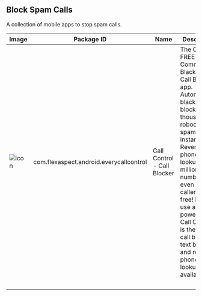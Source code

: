 ## Block Spam Calls

A collection of mobile apps to stop spam calls.

<table>
<thead>
<tr>
<th>Image</th>
<th>Package ID</th>
<th>Name</th>
<th>Description</th>
</tr>
</thead>
<tbody>
<tr>
<td><img src="https://play-lh.googleusercontent.com/csDVvK9qQ2LXkhHmdUcV2A_GmJFSG-hHR4j1NSbbfLCPbyUD-yZsfdP1o_ztXVZ6vu8=s80" alt="icon"></td>
<td>com.flexaspect.android.everycallcontrol</td>
<td>Call Control - Call Blocker</td>
<td>The Original FREE Community Blacklist and Call Blocker app. Automatically blacklist and block thousands of robocalls and spam callers instantly. Reverse phone lookup millions of numbers, even spam callers, for free! Easy to use and powerful, Call Control is the best call blocker, text blocker and reverse phone lookup app available.</td>
</tr>
<tr>
<td>&nbsp;</td>
<td>&nbsp;</td>
<td>&nbsp;</td>
<td>&nbsp;</td>
</tr>
</tbody>
</table>
